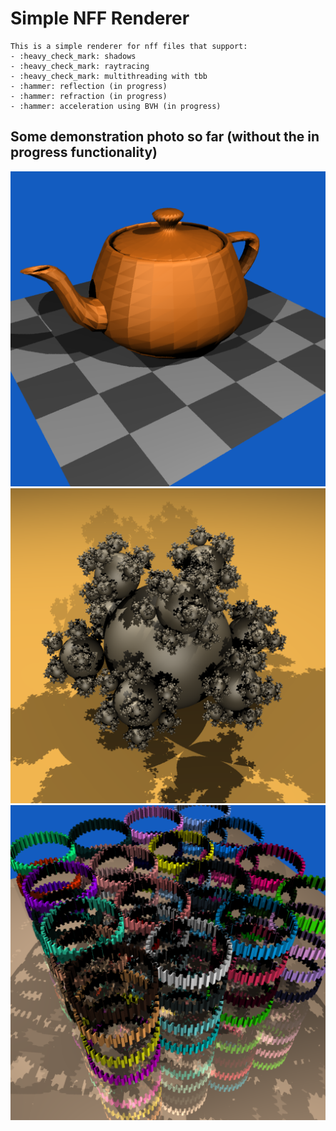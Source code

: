 # Simple NFF Renderer 


    This is a simple renderer for nff files that support:
    - :heavy_check_mark: shadows
    - :heavy_check_mark: raytracing
    - :heavy_check_mark: multithreading with tbb
    - :hammer: reflection (in progress)
    - :hammer: refraction (in progress)
    - :hammer: acceleration using BVH (in progress)

## Some demonstration photo so far (without the in progress functionality)
![Teapot](./result/teapot.png)
![Balls](./result/balls.png)
![Gears](./result/gears.png)




